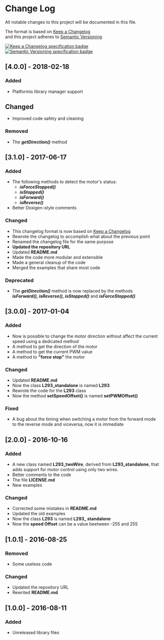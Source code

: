 # Change Log  
All notable changes to this project will be documented in this file.  

The format is based on [Keep a Changelog](http://keepachangelog.com/)  
and this project adheres to [Semantic Versioning](http://semver.org/).  

[![Keep a Changelog specification badge](https://img.shields.io/badge/Keep%20a%20Changelog%20Specification-1.0.0-orange.svg)](http://keepachangelog.com)
[![Semantic Versioning specification badge](https://img.shields.io/badge/Semantic%20Versioning%20Specification-2.0.0-orange.svg)](http://semver.org)

## [4.0.0] - 2018-02-18 ##

### Added ###

- Platformio library manager support  

## Changed ##

- Improved code safety and cleaning  

### Removed ###

- The ***getDirection()*** method  

## [3.1.0] - 2017-06-17 ##

### Added ###

- The following methods to detect the motor's status:
	- ***isForceStopped()***  
	- ***isStopped()***  
	- ***isForward()***  
	- ***isReverse()***  
- Better Doxigen-style comments  

### Changed ###

- This changelog format is now based on [Keep a Changelog](http://keepachangelog.com/)  
- Rewrote the changelog to accomplish what about the previous point  
- Renamed the changelog file for the same purpose  
- **Updated the repository URL**  
- Updated **README.md**  
- Made the code more modular and extensible  
- Made a general cleanup of the code
- Merged the examples that share most code  

### Deprecated ###

- The ***getDirection()*** method is now replaced by the methods ***isForward(), isReverse(), isStopped()*** and ***isForceStopped()***  

## [3.0.0] - 2017-01-04 ##

### Added ###

- Now is possible to change the motor direction without affect the current speed using a dedicated method
- A method to get the direction of the motor  
- A method to get the current PWM value  
- A method to **"force stop"** the motor  

### Changed ###

- Updated **README.md**
- Now the class **L293\_standalone** is named **L293**
- Rewrote the code for the **L293** class
- Now the method **setSpeedOffset()** is named **setPWMOffset()**

### Fixed ###

- A bug about the timing when switching a motor from the forward mode to the reverse mode and viceversa, now it is immediate

## [2.0.0] - 2016-10-16 ##

### Added ###

- A new class named **L293\_twoWire**, derived from **L293\_standalone**, that adds support for motor control using only two wires.
- Better comments to the code  
- The file **LICENSE.md**  
- New examples  

### Changed ###

- Corrected some mistakes in **README.md**
- Updated the old examples
- Now the class **L293** is named **L293\_ standalone**
- Now the **speed Offset** can be a value beetween -255 and 255

## [1.0.1] - 2016-08-25 ##

### Removed ###

- Some useless code

### Changed ###

- Updated the repository URL
- Rewrited **README.md**

## [1.0.0] - 2016-08-11 ##

### Added ###

- Unreleased library files
